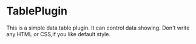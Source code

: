 # TablePlugin
This is a simple data table plugin.
It can control data showing.
Don't write any HTML or CSS,if you like default style.
